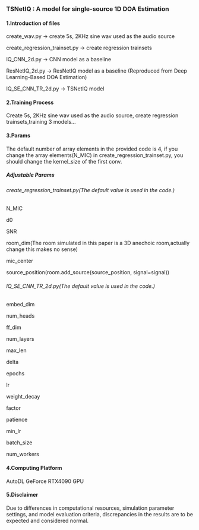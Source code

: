 ### TSNetIQ : A model for single-source 1D DOA Estimation

#### 1.Introduction of files

create_wav.py -> create 5s, 2KHz sine wav used as the audio source

create_regression_trainset.py -> create regression trainsets

IQ_CNN_2d.py -> CNN model as a baseline

ResNetIQ_2d.py -> ResNetIQ model as a baseline (Reproduced from Deep Learning-Based DOA Estimation)

IQ_SE_CNN_TR_2d.py -> TSNetIQ model

#### 2.Training Process

Create 5s, 2KHz sine wav used as the audio source, create regression trainsets,training 3 models...

#### 3.Params

The default number of array elements in the provided code is 4, if you change the array elements(N_MIC) in create_regression_trainset.py, you should change the kernel_size of the first conv.

##### Adjustable Params

###### create_regression_trainset.py(The default value is used in the code.)

N_MIC

d0

SNR

room_dim(The room simulated in this paper is a 3D anechoic room,actually change this makes no sense)

mic_center

source_position(room.add_source(source_position, signal=signal))

###### IQ_SE_CNN_TR_2d.py(The default value is used in the code.)

embed_dim

num_heads

ff_dim

num_layers

max_len

delta

epochs

lr

weight_decay

factor

patience

min_lr

batch_size

num_workers

#### 4.Computing Platform

AutoDL GeForce RTX4090 GPU

#### 5.Disclaimer

Due to differences in computational resources, simulation parameter settings, and model evaluation criteria, discrepancies in the results are to be expected and considered normal.